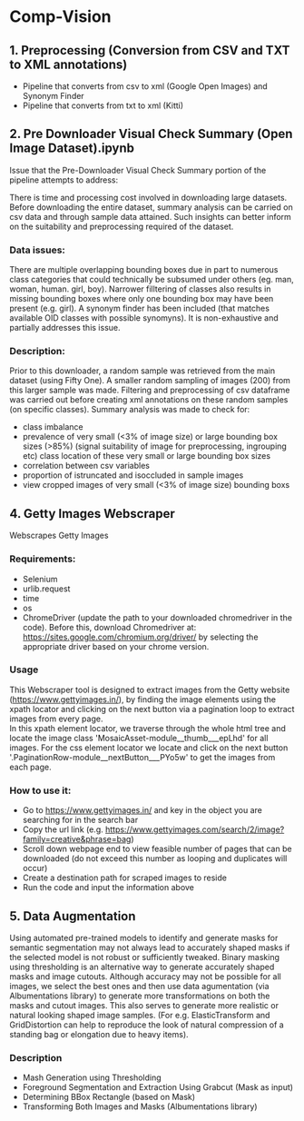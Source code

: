 # Comp-Vision

## 1. Preprocessing (Conversion from CSV and TXT to XML annotations)

- Pipeline that converts from csv to xml (Google Open Images) and Synonym Finder
- Pipeline that converts from txt to xml (Kitti)


## 2. Pre Downloader Visual Check Summary (Open Image Dataset).ipynb
Issue that the Pre-Downloader Visual Check Summary portion of the pipeline attempts to address:<br>

There is time and processing cost involved in downloading large datasets. Before downloading the entire dataset, summary analysis can be carried on csv data and through sample data attained. Such insights can better inform on the suitability and preprocessing required of the dataset.

### Data issues:
There are multiple overlapping bounding boxes due in part to numerous class categories that could technically be subsumed under others (eg. man, woman, human. girl, boy). Narrower filltering of classes also results in missing bounding boxes where only one bounding box may have been present (e.g. girl). A synonym finder has been included (that matches available OID classes with possible synomyns). It is non-exhaustive and partially addresses this issue.

### Description:
Prior to this downloader, a random sample was retrieved from the main dataset (using Fifty One). A smaller random sampling of images (200) from this larger sample was made. Filtering and preprocessing of csv dataframe was carried out before creating xml annotations on these random samples (on specific classes).
Summary analysis was made to check for:

- class imbalance
- prevalence of very small (<3% of image size) or large bounding box sizes (>85%) (signal suitability of image for preprocessing, ingrouping etc)
class location of these very small or large bounding box sizes
- correlation between csv variables
- proportion of istruncated and isoccluded in sample images
- view cropped images of very small (<3% of image size) bounding boxs


## 4. Getty Images Webscraper
Webscrapes Getty Images

### Requirements:

- Selenium
- urlib.request
- time
- os
- ChromeDriver (update the path to your downloaded chromedriver in the code). Before this, download Chromedriver at: https://sites.google.com/chromium.org/driver/ by selecting the appropriate driver based on your chrome version.<br>

### Usage
This Webscraper tool is designed to extract images from the Getty website (https://www.gettyimages.in/), by finding the image elements using the xpath locator and clicking on the next button via a pagination loop to extract images from every page.<br>
In this xpath element locator, we traverse through the whole html tree and locate the image class 'MosaicAsset-module__thumb___epLhd' for all images. For the css element locator we locate and click on the next button '.PaginationRow-module__nextButton___PYo5w' to get the images from each page.

### How to use it:

- Go to https://www.gettyimages.in/ and key in the object you are searching for in the search bar
- Copy the url link (e.g. https://www.gettyimages.com/search/2/image?family=creative&phrase=bag)
- Scroll down webpage end to view feasible number of pages that can be downloaded (do not exceed this number as looping and duplicates will occur)
- Create a destination path for scraped images to reside
- Run the code and input the information above


## 5. Data Augmentation
Using automated pre-trained models to identify and generate masks for semantic segmentation may not always lead to accurately shaped masks if the selected model is not robust or sufficiently tweaked. Binary masking using thresholding is an alternative way to generate accurately shaped masks and image cutouts. Although accuracy may not be possible for all images, we select the best ones and then use data agumentation (via Albumentations library) to generate more transformations on both the masks and cutout images. This also serves to generate more realistic or natural looking shaped image samples. (For e.g. ElasticTransform and GridDistortion can help to reproduce the look of natural compression of a standing bag or elongation due to heavy items).

### Description
- Mash Generation using Thresholding
- Foreground Segmentation and Extraction Using Grabcut (Mask as input)
- Determining BBox Rectangle (based on Mask)
- Transforming Both Images and Masks (Albumentations library)
